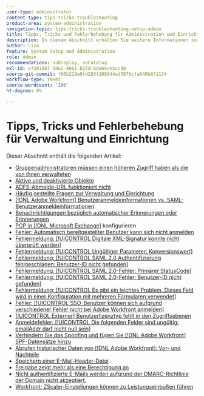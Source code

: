 ```yaml
---
user-type: administrator
content-type: tips-tricks-troubleshooting
product-area: system-administration
navigation-topic: tips-tricks-troubleshooting-setup-admin
title: Tipps, Tricks und Fehlerbehebung für Administration und Einrichtung
description: In diesem Abschnitt erhalten Sie weitere Informationen zur Verwaltung des Workfront-Systems Ihres Unternehmens.
author: Lisa
feature: System Setup and Administration
role: Admin
recommendations: noDisplay, noCatalog
exl-id: e72018b7-5de2-4661-b27d-6da6ece5cc48
source-git-commit: f66b219e9fd203f108844ad397bcfa848b8f1134
workflow-type: tm+mt
source-wordcount: '206'
ht-degree: 0%

---
```


# Tipps, Tricks und Fehlerbehebung für Verwaltung und Einrichtung

Dieser Abschnitt enthält die folgenden Artikel:

* [Gruppenadministratoren müssen einen höheren Zugriff haben als die von ihnen verwalteten](/help/quicksilver/administration-and-setup/tips-tricks-and-troubleshooting/group-admin-access-level.md)
* [Aktive und deaktivierte Objekte](../../administration-and-setup/tips-tricks-and-troubleshooting/acitve-and-deactivated-objects.md)
* [ADFS-Abmelde-URL funktioniert nicht](../../administration-and-setup/tips-tricks-and-troubleshooting/adfs-logout-url-doesnt-work.md)
* [Häufig gestellte Fragen zur Verwaltung und Einrichtung](../../administration-and-setup/tips-tricks-and-troubleshooting/admin-and-setup-faq.md)
* [[!DNL Adobe Workfront] Benutzeranmeldeinformationen vs. SAML-Benutzeranmeldeinformationen](../../administration-and-setup/tips-tricks-and-troubleshooting/wf-user-credentials-vs-saml-user-credentials.md)
* [Benachrichtigungen bezüglich automatischer Erinnerungen oder Erinnerungen](../../administration-and-setup/tips-tricks-and-troubleshooting/auto-reminders-vs-reminder-notifications.md)
* [POP in  [!DNL Microsoft Exchange]](../../administration-and-setup/tips-tricks-and-troubleshooting/configure-pop-ms-exchange.md) konfigurieren
* [Fehler: Automatisch bereitgestellter Benutzer kann sich nicht anmelden](../../administration-and-setup/tips-tricks-and-troubleshooting/error-auto-provisioned-user-cant-log-in.md)
* [Fehlermeldung: [!UICONTROL Digitale XML-Signatur konnte nicht überprüft werden]](../../administration-and-setup/tips-tricks-and-troubleshooting/error-message-couldnt-validate-xml-digital-signature.md)
* [Fehlermeldung: [!UICONTROL Ungültiger Parameter: Konversionswert]](../../administration-and-setup/tips-tricks-and-troubleshooting/error-message-invalid-parameter-conversion-value.md)
* [Fehlermeldung: [!UICONTROL SAML 2.0 Authentifizierung fehlgeschlagen: Benutzer-ID nicht gefunden]](../../administration-and-setup/tips-tricks-and-troubleshooting/error-message-saml-2-auth-failed-userid-not-found.md)
* [Fehlermeldung: [!UICONTROL SAML 2.0-Fehler: Primärer StatusCode]](../../administration-and-setup/tips-tricks-and-troubleshooting/error-message-saml-2-error-primary-statuscode.md)
* [Fehlermeldung: [!UICONTROL SAML 2.0-Fehler: Benutzer-ID nicht gefunden]](../../administration-and-setup/tips-tricks-and-troubleshooting/error-message-saml-2-error-user-identifier-not-found.md)
* [Fehlermeldung: [!UICONTROL Es gibt ein leichtes Problem. Dieses Feld wird in einer Konfiguration mit mehreren Formularen verwendet]](../../administration-and-setup/tips-tricks-and-troubleshooting/error-message-field-used-in-multi-form-config.md)
* [Fehler: [!UICONTROL SSO-Benutzer können sich aufgrund verschiedener Fehler nicht bei Adobe Workfront anmelden]](../../administration-and-setup/tips-tricks-and-troubleshooting/error-sso-users-unable-log-in-various-errors.md)
* [[!UICONTROL Externer] Benutzerlizenztyp fehlt in den Zugriffsebenen](../../administration-and-setup/tips-tricks-and-troubleshooting/external-user-license-type-missing-from-access-levels.md)
* [Anmeldefehler: [!UICONTROL Die folgenden Felder sind ungültig: emailAddr darf nicht null sein]](../../administration-and-setup/tips-tricks-and-troubleshooting/login-error-following-field-invalid-emailaddr-cant-be-null.md)
* [Verhindern Sie das Spoofing und fügen Sie  [!DNL Adobe Workfront] SPF-Datensätze hinzu](../../administration-and-setup/tips-tricks-and-troubleshooting/prevent-spoofing-add-wf-spf-records.md)
* [Abrufen historischer Daten von  [!DNL Adobe Workfront]: Vor- und Nachteile](../../administration-and-setup/tips-tricks-and-troubleshooting/how-to-get-data-out-of-wf.md)
* [Speichern einer E-Mail-Header-Datei](../../administration-and-setup/tips-tricks-and-troubleshooting/save-an-email-header-file.md)
* [Freigabe zeigt mehr als eine Berechtigung an](../../administration-and-setup/tips-tricks-and-troubleshooting/sharing-shows-more-than-1-permission.md)
* [Nicht authentifizierte E-Mails werden aufgrund der DMARC-Richtlinie der Domain nicht akzeptiert.](../../administration-and-setup/tips-tricks-and-troubleshooting/unauthenticated-email-not-accepted-domains-dmarc-policy.md)
* [Workfront: ZScaler-Einstellungen können zu Leistungseinbußen führen](../../administration-and-setup/tips-tricks-and-troubleshooting/zscaler-affects-performance.md)
